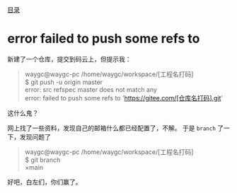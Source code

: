 [目录](./)
# error failed to push some refs to

新建了一个仓库，提交到码云上，但提示我：

> waygc@waygc-pc /home/waygc/workspace/[工程名打码]  
> $ git push -u origin master  
> error: src refspec master does not match any  
> error: failed to push some refs to 'https://gitee.com/[仓库名打码].git'

这什么鬼？

网上找了一些资料，发现自己的邮箱什么都已经配置了，不解。
于是 `branch` 了一下，发现问题了

> waygc@waygc-pc /home/waygc/workspace/[工程名打码]  
> $ git branch  
> ×main

好吧，白左们，你们赢了。